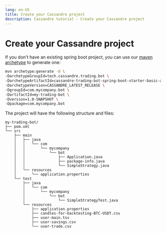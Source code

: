 ```yaml
---
lang: en-US
title: Create your Cassandre project
description: Cassandre tutorial - Create your Cassandre project
---
```


# Create your Cassandre project
If you don't have an existing spring boot project, you can use our [maven archetype](https://search.maven.org/search?q=a:cassandre-trading-bot-spring-boot-starter-basic-archetype) to generate one:
```bash
mvn archetype:generate -B \
-DarchetypeGroupId=tech.cassandre.trading.bot \
-DarchetypeArtifactId=cassandre-trading-bot-spring-boot-starter-basic-archetype \
-DarchetypeVersion=CASSANDRE_LATEST_RELEASE \
-DgroupId=com.mycompany.bot \
-DartifactId=my-trading-bot \
-Dversion=1.0-SNAPSHOT \
-Dpackage=com.mycompany.bot
```
The project will have the following structure and files:
```
my-trading-bot/
├── pom.xml
└── src
    ├── main
    │   ├── java
    │   │   └── com
    │   │       └── mycompany
    │   │           └── bot
    │   │               ├── Application.java
    │   │               ├── package-info.java
    │   │               └── SimpleStrategy.java
    │   └── resources
    │       └── application.properties
    └── test
        ├── java
        │   └── com
        │       └── mycompany
        │           └── bot
        │               └── SimpleStrategyTest.java
        └── resources
            ├── application.properties
            ├── candles-for-backtesting-BTC-USDT.csv
            ├── user-main.tsv
            ├── user-savings.csv
            └── user-trade.csv

```